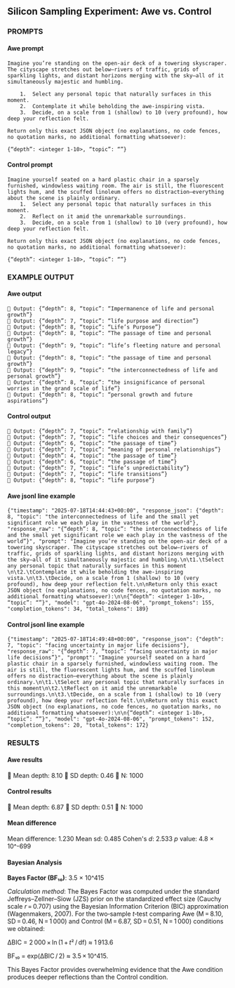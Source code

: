 ## Silicon Sampling Experiment: Awe vs. Control ## 



### PROMPTS 

#### Awe prompt 

```
Imagine you’re standing on the open-air deck of a towering skyscraper. The cityscape stretches out below—rivers of traffic, grids of sparkling lights, and distant horizons merging with the sky—all of it simultaneously majestic and humbling.

	1.	Select any personal topic that naturally surfaces in this moment.
	2.	Contemplate it while beholding the awe-inspiring vista.
	3.	Decide, on a scale from 1 (shallow) to 10 (very profound), how deep your reflection felt.

Return only this exact JSON object (no explanations, no code fences, no quotation marks, no additional formatting whatsoever):

{“depth”: <integer 1-10>, “topic”: “”}
```

#### Control prompt 

```
Imagine yourself seated on a hard plastic chair in a sparsely furnished, windowless waiting room. The air is still, the fluorescent lights hum, and the scuffed linoleum offers no distraction—everything about the scene is plainly ordinary.
	1.	Select any personal topic that naturally surfaces in this moment.
	2.	Reflect on it amid the unremarkable surroundings.
	3.	Decide, on a scale from 1 (shallow) to 10 (very profound), how deep your reflection felt.

Return only this exact JSON object (no explanations, no code fences, no quotation marks, no additional formatting whatsoever):

{“depth”: <integer 1-10>, “topic”: “”}
```


### EXAMPLE OUTPUT 

#### Awe output 

```
🔹 Output: {“depth”: 8, “topic”: “Impermanence of life and personal growth”}
🔹 Output: {“depth”: 7, “topic”: “life purpose and direction”}
🔹 Output: {“depth”: 8, “topic”: “Life’s Purpose”}
🔹 Output: {“depth”: 8, “topic”: “The passage of time and personal growth”}
🔹 Output: {“depth”: 9, “topic”: “life’s fleeting nature and personal legacy”}
🔹 Output: {“depth”: 8, “topic”: “the passage of time and personal growth”}
🔹 Output: {“depth”: 9, “topic”: “the interconnectedness of life and personal growth”}
🔹 Output: {“depth”: 8, “topic”: “the insignificance of personal worries in the grand scale of life”}
🔹 Output: {“depth”: 8, “topic”: “personal growth and future aspirations”}
```

#### Control output 

```
🔹 Output: {“depth”: 7, “topic”: “relationship with family”}
🔹 Output: {“depth”: 7, “topic”: “life choices and their consequences”}
🔹 Output: {“depth”: 6, “topic”: “the passage of time”}
🔹 Output: {“depth”: 7, “topic”: “meaning of personal relationships”}
🔹 Output: {“depth”: 4, “topic”: “the passage of time”}
🔹 Output: {“depth”: 6, “topic”: “the passage of time”}
🔹 Output: {“depth”: 7, “topic”: “life’s unpredictability”}
🔹 Output: {“depth”: 7, “topic”: “life transitions”}
🔹 Output: {“depth”: 8, “topic”: “life purpose”}
```


#### Awe jsonl line example

```
{"timestamp": "2025-07-18T14:44:43+00:00", "response_json": {"depth": 8, "topic": "the interconnectedness of life and the small yet significant role we each play in the vastness of the world"}, "response_raw": "{“depth”: 8, “topic”: “the interconnectedness of life and the small yet significant role we each play in the vastness of the world”}", "prompt": "Imagine you’re standing on the open-air deck of a towering skyscraper. The cityscape stretches out below—rivers of traffic, grids of sparkling lights, and distant horizons merging with the sky—all of it simultaneously majestic and humbling.\n\t1.\tSelect any personal topic that naturally surfaces in this moment \n\t2.\tContemplate it while beholding the awe-inspiring vista.\n\t3.\tDecide, on a scale from 1 (shallow) to 10 (very profound), how deep your reflection felt.\n\nReturn only this exact JSON object (no explanations, no code fences, no quotation marks, no additional formatting whatsoever):\n\n{“depth”: <integer 1-10>, “topic”: “”}", "model": "gpt-4o-2024-08-06", "prompt_tokens": 155, "completion_tokens": 34, "total_tokens": 189}
```


#### Control jsonl line example

```
{"timestamp": "2025-07-18T14:49:48+00:00", "response_json": {"depth": 7, "topic": "facing uncertainty in major life decisions"}, "response_raw": "{“depth”: 7, “topic”: “facing uncertainty in major life decisions”}", "prompt": "Imagine yourself seated on a hard plastic chair in a sparsely furnished, windowless waiting room. The air is still, the fluorescent lights hum, and the scuffed linoleum offers no distraction—everything about the scene is plainly ordinary.\n\t1.\tSelect any personal topic that naturally surfaces in this moment\n\t2.\tReflect on it amid the unremarkable surroundings.\n\t3.\tDecide, on a scale from 1 (shallow) to 10 (very profound), how deep your reflection felt.\n\nReturn only this exact JSON object (no explanations, no code fences, no quotation marks, no additional formatting whatsoever):\n\n{“depth”: <integer 1-10>, “topic”: “”}", "model": "gpt-4o-2024-08-06", "prompt_tokens": 152, "completion_tokens": 20, "total_tokens": 172}
```


### RESULTS


#### Awe results 

🔸 Mean depth:      8.10
🔸 SD   depth:      0.46
🔸 N:               1000


#### Control results 

🔸 Mean depth:      6.87
🔸 SD   depth:      0.51
🔸 N:               1000

#### Mean difference

Mean difference:    1.230
Mean sd: 			0.485
Cohen's *d*:        2.533
*p* value:			4.8 × 10^-699


#### Bayesian Analysis

**Bayes Factor (BF₁₀)**: 3.5 × 10^415

*Calculation method*: The Bayes Factor was computed under the standard Jeffreys–Zellner–Siow (JZS) prior on the standardized effect size (Cauchy scale *r* = 0.707) using the Bayesian Information Criterion (BIC) approximation (Wagenmakers, 2007). For the two‑sample *t*‑test comparing Awe (M = 8.10, SD = 0.46, N = 1 000) and Control (M = 6.87, SD = 0.51, N = 1 000) conditions we obtained:

ΔBIC = 2 000 × ln (1 + *t*² / df) ≈ 1 913.6  

BF₁₀ = exp(ΔBIC / 2) ≈ 3.5 × 10^415.

This Bayes Factor provides overwhelming evidence that the Awe condition produces deeper reflections than the Control condition.
